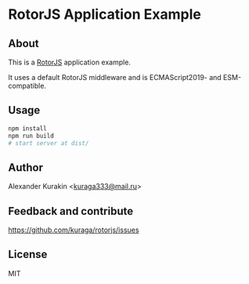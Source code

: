 # RotorJS Application Example

## About

This is a [RotorJS](https://github.com/kuraga/rotorjs) application example.

It uses a default RotorJS middleware and is ECMAScript2019- and ESM-compatible.

## Usage

```sh
npm install
npm run build
# start server at dist/
```

## Author

Alexander Kurakin <<kuraga333@mail.ru>>

## Feedback and contribute

<https://github.com/kuraga/rotorjs/issues>

## License

MIT
